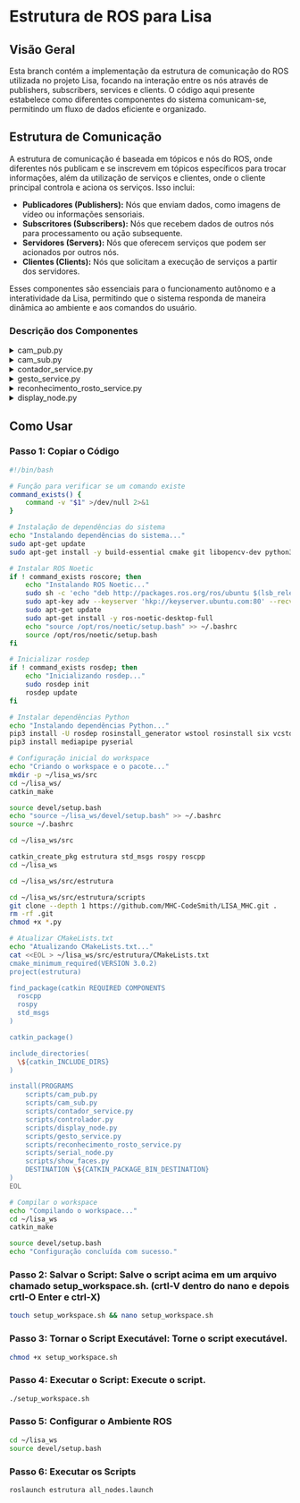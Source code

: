 # Estrutura de ROS para Lisa

## Visão Geral
Esta branch contém a implementação da estrutura de comunicação do ROS utilizada no projeto Lisa, focando na interação entre os nós através de publishers, subscribers, services e clients. O código aqui presente estabelece como diferentes componentes do sistema comunicam-se, permitindo um fluxo de dados eficiente e organizado.

## Estrutura de Comunicação
A estrutura de comunicação é baseada em tópicos e nós do ROS, onde diferentes nós publicam e se inscrevem em tópicos específicos para trocar informações, além da utilização de serviços e clientes, onde o cliente principal controla e aciona os serviços. Isso inclui:

- **Publicadores (Publishers):** Nós que enviam dados, como imagens de vídeo ou informações sensoriais.
- **Subscritores (Subscribers):** Nós que recebem dados de outros nós para processamento ou ação subsequente.
- **Servidores (Servers):** Nós que oferecem serviços que podem ser acionados por outros nós.
- **Clientes (Clients):** Nós que solicitam a execução de serviços a partir dos servidores.

Esses componentes são essenciais para o funcionamento autônomo e a interatividade da Lisa, permitindo que o sistema responda de maneira dinâmica ao ambiente e aos comandos do usuário.

### Descrição dos Componentes

<details>
<summary>cam_pub.py</summary>

#### cam_pub.py
Este script é responsável por capturar imagens da câmera e publicá-las no tópico `/Imagens`.

- **Função `publish_message()`:** Captura imagens da webcam e as publica no tópico `/Imagens`.
  - **`pub = rospy.Publisher('/Imagens', Image, queue_size=10)`:** Inicializa o publisher para o tópico `/Imagens`.
  - **`cap = cv2.VideoCapture(0)`:** Abre a webcam.
  - **`pub.publish(br.cv2_to_imgmsg(frame))`:** Converte a imagem de OpenCV para o formato ROS e publica.

[Veja o código completo aqui](https://github.com/seu_usuario/seu_repositorio/blob/main/src/estrutura/scripts/cam_pub.py)
</details>

<details>
<summary>cam_sub.py</summary>

#### cam_sub.py
Este script se inscreve no tópico `/Imagens` e exibe os frames de vídeo recebidos.

- **Função `callback(data)`:** Recebe e exibe os frames de vídeo.
  - **`br = CvBridge()`:** Converte entre imagens ROS e OpenCV.
  - **`current_frame = br.imgmsg_to_cv2(data)`:** Converte a imagem ROS para OpenCV.
  - **`cv2.imshow("camera", current_frame)`:** Exibe o frame de vídeo.
- **Função `receive_message()`:** Inicializa o nó e se inscreve no tópico `/Imagens`.
  - **`rospy.Subscriber('/Imagens', Image, callback)`:** Se inscreve no tópico e define a função de callback.

[Veja o código completo aqui](https://github.com/seu_usuario/seu_repositorio/blob/main/src/estrutura/scripts/cam_sub.py)
</details>

<details>
<summary>contador_service.py</summary>

#### contador_service.py
Este script implementa o serviço de contagem de dedos utilizando MediaPipe.

- **Função `image_callback(msg)`:** Recebe a imagem do tópico `/Imagens`.
- **Função `process_image(event)`:** Processa a imagem para contar os dedos.
  - **`frame = bridge.imgmsg_to_cv2(self.image, desired_encoding='passthrough')`:** Converte a imagem ROS para OpenCV.
  - **`results = hands.process(frame_rgb)`:** Processa a imagem para detectar mãos.
  - **`self.update_finger_count_streak(finger_count)`:** Atualiza a contagem de dedos.
- **Função `handle_get_finger_count(req)`:** Retorna a contagem de dedos atual.

[Veja o código completo aqui](https://github.com/seu_usuario/seu_repositorio/blob/main/src/estrutura/scripts/contador_service.py)
</details>

<details>
<summary>gesto_service.py</summary>

#### gesto_service.py
Este script implementa o serviço de reconhecimento de gestos utilizando MediaPipe.

- **Função `detect_hand_gesture(frame)`:** Detecta gestos de mão na imagem.
  - **`mp_image = mp.Image(image_format=mp.ImageFormat.SRGB, data=image)`:** Converte a imagem para o formato MediaPipe.
  - **`recognition_result = recognizer.recognize(mp_image)`:** Reconhece gestos na imagem.
  - **`gesture = top_gesture.category_name`:** Obtém o nome do gesto reconhecido.
- **Função `image_callback(msg)`:** Recebe a imagem do tópico `/Imagens`.
  - **`current_image = msg`:** Armazena a imagem recebida.
- **Função `handle_gesture_recognition(req)`:** Processa a imagem e retorna o resultado do reconhecimento de gestos.
  - **`gesture = detect_hand_gesture(frame)`:** Detecta o gesto na imagem atual.
  - **`gesture_counts[gesture] += 1`:** Atualiza a contagem de gestos reconhecidos.
  - **`rospy.set_param('/stop_counting', False)`:** Habilita a contagem de dedos novamente após reconhecer o gesto 5 vezes.
- **Função `gesture_recognition_server()`:** Inicializa o nó do serviço de reconhecimento de gestos.
  - **`rospy.Service('/recognize_gesture', Trigger, handle_gesture_recognition)`:** Define o serviço para reconhecimento de gestos.
  - **`rospy.Subscriber('/Imagens', Image, image_callback)`:** Inscreve-se no tópico de imagens.

[Veja o código completo aqui](https://github.com/seu_usuario/seu_repositorio/blob/main/src/estrutura/scripts/gesto_service.py)
</details>

<details>
<summary>reconhecimento_rosto_service.py</summary>

#### reconhecimento_rosto_service.py
Este script implementa o serviço de reconhecimento de rostos utilizando MediaPipe.

- **Função `image_callback(msg)`:** Recebe a imagem do tópico `/Imagens`.
  - **`self.image = msg`:** Armazena a imagem recebida.
- **Função `handle_recognize_face(req)`:** Processa a imagem e retorna o resultado do reconhecimento de rostos.
  - **`self.process_image()`:** Processa a imagem para detectar rostos.
  - **`response.success = self.latest_face is not None`:** Define o sucesso do reconhecimento com base na presença de um rosto.
- **Função `process_image()`:** Processa a imagem para detectar e publicar rostos.
  - **`frame = bridge.imgmsg_to_cv2(self.image, desired_encoding='passthrough')`:** Converte a imagem ROS para OpenCV.
  - **`results = face_detection.process(rgb_frame)`:** Processa a imagem para detectar rostos.
  - **`self.face_pub.publish(bridge.cv2_to_imgmsg(self.latest_face, "bgr8"))`:** Publica a imagem do rosto detectado.

[Veja o código completo aqui](https://github.com/seu_usuario/seu_repositorio/blob/main/src/estrutura/scripts/reconhecimento_rosto_service.py)
</details>

<details>
<summary>display_node.py</summary>

#### display_node.py
Este script exibe GIFs baseados nos gestos reconhecidos.

- **Função `play_gif_with_mpv(gesture)`:** Exibe o GIF correspondente ao gesto reconhecido.
  - **`current_process = subprocess.Popen(command)`:** Executa o comando para exibir o GIF.
- **Função `callback(data)`:** Recebe a mensagem do tópico `/resultados` e determina qual GIF exibir.
  - **`play_gif_with_mpv(gesture_name)`:** Chama a função para exibir o GIF.
- **Função `check_timeout(event)`:** Verifica se houve timeout na recepção das mensagens.
  - **`play_background_gif()`:** Exibe um GIF padrão em caso de timeout.
- **Função `play_background_gif()`:** Exibe um GIF padrão quando não há gestos reconhecidos recentemente.

[Veja o código completo aqui](https://github.com/seu_usuario/seu_repositorio/blob/main/src/estrutura/scripts/display_node.py)
</details>

## Como Usar

### Passo 1: Copiar o Código

```bash
#!/bin/bash

# Função para verificar se um comando existe
command_exists() {
    command -v "$1" >/dev/null 2>&1
}

# Instalação de dependências do sistema
echo "Instalando dependências do sistema..."
sudo apt-get update
sudo apt-get install -y build-essential cmake git libopencv-dev python3-pip

# Instalar ROS Noetic
if ! command_exists roscore; then
    echo "Instalando ROS Noetic..."
    sudo sh -c 'echo "deb http://packages.ros.org/ros/ubuntu $(lsb_release -sc) main" > /etc/apt/sources.list.d/ros-latest.list'
    sudo apt-key adv --keyserver 'hkp://keyserver.ubuntu.com:80' --recv-key C1CF6E31E6BADE8868B172B4F42ED6FBAB17C654
    sudo apt-get update
    sudo apt-get install -y ros-noetic-desktop-full
    echo "source /opt/ros/noetic/setup.bash" >> ~/.bashrc
    source /opt/ros/noetic/setup.bash
fi

# Inicializar rosdep
if ! command_exists rosdep; then
    echo "Inicializando rosdep..."
    sudo rosdep init
    rosdep update
fi

# Instalar dependências Python
echo "Instalando dependências Python..."
pip3 install -U rosdep rosinstall_generator wstool rosinstall six vcstools
pip3 install mediapipe pyserial

# Configuração inicial do workspace
echo "Criando o workspace e o pacote..."
mkdir -p ~/lisa_ws/src
cd ~/lisa_ws/
catkin_make

source devel/setup.bash
echo "source ~/lisa_ws/devel/setup.bash" >> ~/.bashrc
source ~/.bashrc

cd ~/lisa_ws/src

catkin_create_pkg estrutura std_msgs rospy roscpp
cd ~/lisa_ws

cd ~/lisa_ws/src/estrutura

cd ~/lisa_ws/src/estrutura/scripts
git clone --depth 1 https://github.com/MHC-CodeSmith/LISA_MHC.git .
rm -rf .git
chmod +x *.py

# Atualizar CMakeLists.txt
echo "Atualizando CMakeLists.txt..."
cat <<EOL > ~/lisa_ws/src/estrutura/CMakeLists.txt
cmake_minimum_required(VERSION 3.0.2)
project(estrutura)

find_package(catkin REQUIRED COMPONENTS
  roscpp
  rospy
  std_msgs
)

catkin_package()

include_directories(
  \${catkin_INCLUDE_DIRS}
)

install(PROGRAMS
    scripts/cam_pub.py
    scripts/cam_sub.py
    scripts/contador_service.py
    scripts/controlador.py
    scripts/display_node.py
    scripts/gesto_service.py
    scripts/reconhecimento_rosto_service.py
    scripts/serial_node.py
    scripts/show_faces.py
    DESTINATION \${CATKIN_PACKAGE_BIN_DESTINATION}
)
EOL

# Compilar o workspace
echo "Compilando o workspace..."
cd ~/lisa_ws
catkin_make

source devel/setup.bash
echo "Configuração concluída com sucesso."

```

### Passo 2: Salvar o Script: Salve o script acima em um arquivo chamado setup_workspace.sh. (crtl-V dentro do nano e depois crtl-O Enter e ctrl-X)
```bash
touch setup_workspace.sh && nano setup_workspace.sh
```

### Passo 3: Tornar o Script Executável: Torne o script executável.
```bash
chmod +x setup_workspace.sh
```

### Passo 4: Executar o Script: Execute o script.
```bash
./setup_workspace.sh
```

### Passo 5: Configurar o Ambiente ROS
```bash
cd ~/lisa_ws
source devel/setup.bash
```

### Passo 6: Executar os Scripts
```bash
roslaunch estrutura all_nodes.launch
```
